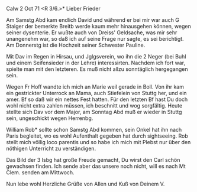  Calw 2 Oct 71
 <R 3/6.>*
Lieber Frieder

Am Samstg Abd kam endlich David und während er bei mir war auch G Staiger der bemerkte Breitb werde kaum mehr hinausgehen können, wegen seiner dysenterie. Er wußte auch von Dreiss' Geldsache, was mir sehr unangenehm war, so daß ich auf seine Frage nur sagte, es sei berichtigt. Am Donnerstg ist die Hochzeit seiner Schwester Pauline.

Mit Dav im Regen in Hirsau, und Jglgsverein, wo ihn die 2 Neger (bei Buhl und einem Seifensieder in der Lehre) interessirten. Nachdem ich fort war, spielte man mit den letzteren. Es muß nicht allzu sonntäglich hergegangen sein.

Wegen Fr Hoff wandte ich mich an Marie weil gerade in Boll. Von ihr kam ein gestrickter Unterrock an Mama, auch Stiefelein von Stuttg her, und ein amer. Bf so daß wir ein nettes Fest hatten. Für den letzten Bf hast Du doch wohl nicht extra zahlen müssen, ich beschnitt und wog sorgfältig. 
Heute stellte sich Dav vor dem Major, am Sonntag Abd muß er wieder in Stuttg sein, ungeschickt wegen Herrenbg.

William Rob<inson>* sollte schon Samstg Abd kommen, sein Onkel hat ihn nach Paris begleitet, wo es wohl Aufenthalt gegeben hat durch sightseeing. Rob stellt mich völlig loco parentis und so habe ich mich mit Plebst nur über den nöthigen Unterricht zu verständigen.

Das Bild der 3 Isbg hat große Freude gemacht, Du wirst den Carl schön gewachsen finden. Ich sende aber das unsere noch nicht, will es nach Mt Clem. senden am Mittwoch.

Nun lebe wohl Herzliche Grüße von Allen und Kuß
 von Deinem V.
